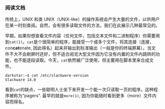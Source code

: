 ### 阅读文档

传统上，UNIX 和类 UNIX（UNIX-like）的操作系统会产生大量的文件，以供用户在某一时刻查阅。自然，会有很多读取文件的方法，我们在此展示几种最常见的。

早期，如果你想查看文件内容（任何文件，包括文本文件和二进制程序）你需要用到`cat(1)`。`cat`是个很简单的程序，能接受一个或多个文件，将其连接（连接，con**cat**enate, 因此得名）起来并输出到标准输出（一般是你的终端屏幕）。当文件不大不会刷屏时还好，但不适合阅览大型文件因为它没有内置的文件内跳转的功能，也不能逐段读取。今天，`cat`依然被广泛使用，但主要用在脚本里来合成文件。

```
darkstar:~$ cat /etc/slackware-version
Slackware 14.0
```

看到`cat`的缺点，一些聪明人士坐下来开发一个能一次只读取一页的程序。这种程序被称为“pagers”. 最早的就是`more(1)`, 因为你能随时看到更多（more）文件内容而得名。
